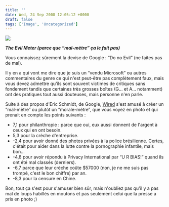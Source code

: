 ```yaml
---
title: ''
date: Wed, 24 Sep 2008 12:05:12 +0000
draft: false
tags: ['Image', 'Uncategorized']
---
```


![](https://madd0.files.wordpress.com/2008/09/rcxxgaq0ne9gesra9gpnq1mdo1_500.jpg)

**_The Evil Meter (parce que “mal-mètre” ça le fait pas)_**

Vous connaissez sûrement la devise de Google : “Do no Evil” (ne faites pas de mal).

Il y en a qui vont me dire que je suis un “vendu Microsoft” ou autres commentaires du genre ce qui n'est peut-être pas complètement faux, mais vous devez admettre qu'ils sont souvent victimes de critiques sans fondement tandis que certaines très grosses boîtes (G… et A… notamment) ont des pratiques tout aussi douteuses, mais personne n'en parle.

Suite à des propos d'Eric Schmidt, de Google, [Wired](http://www.wired.com/techbiz/media/magazine/16-10/st_15googleevil) s'est amusé à créer un “mal-mètre” ou plutôt un “morale-mètre”, que vous voyez en photo et qui prenait en compte les points suivants :

*   7,1 pour philanthropie : parce que oui, eux aussi donnent de l'argent à ceux qui en ont besoin.
*   5,3 pour la crèche d'entreprise.
*   \-2,4 pour avoir donné des photos privées à la police brésilienne. Certes, c'était pour aider dans la lutte contre la pornographie infantile, mais bon…
*   \-4,8 pour avoir répondu à Privacy International par “U R BIAS!” quand ils ont été mal classés (derniers).
*   \-6,7 parce que leur crèche coûte $57000 (non, je ne me suis pas trompé, c'est le bon chiffre) par an.
*   \-8,3 pour la censure en Chine.

Bon, tout ça s'est pour s'amuser bien sûr, mais n'oubliez pas qu'il y a pas mal de loups habillés en moutons et pas seulement celui que la presse a pris en photo ;)